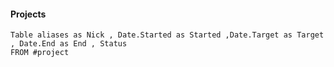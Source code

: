 #### Projects

```dataview
Table aliases as Nick , Date.Started as Started ,Date.Target as Target , Date.End as End , Status
FROM #project

```


